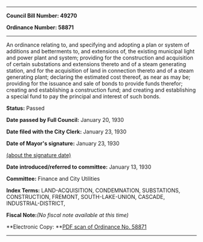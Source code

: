 

********

**Council Bill Number: 49270**
   
**Ordinance Number: 58871**
********

 An ordinance relating to, and specifying and adopting a plan or system of additions and betterments to, and extensions of, the existing municipal light and power plant and system; providing for the construction and acquisition of certain substations and extensions thereto and of a steam generating station, and for the acquisition of land in connection thereto and of a steam generating plant; declaring the estimated cost thereof, as near as may be; providing for the issuance and sale of bonds to provide funds therefor; creating and establishing a construction fund; and creating and establishing a special fund to pay the principal and interest of such bonds.

**Status:** Passed
   
**Date passed by Full Council:** January 20, 1930
   
**Date filed with the City Clerk:** January 23, 1930
   
**Date of Mayor's signature:** January 23, 1930
   
[(about the signature date)](/~public/approvaldate.htm)
   
   
   
**Date introduced/referred to committee:** January 13, 1930
   
**Committee:** Finance and City Utilities
   
   
**Index Terms:** LAND-ACQUISITION, CONDEMNATION, SUBSTATIONS, CONSTRUCTION, FREMONT, SOUTH-LAKE-UNION, CASCADE, INDUSTRIAL-DISTRICT,

**Fiscal Note:**_(No fiscal note available at this time)_

**Electronic Copy: **[PDF scan of Ordinance No. 58871](/~archives/Ordinances/Ord_58871.pdf)

********

